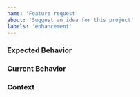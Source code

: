 ```yaml
---
name: 'Feature request'
about: 'Suggest an idea for this project'
labels: 'enhancement'
---
```


<!--- Provide a brief summary of the feature -->

### Expected Behavior
<!--- Tell us how it should work -->

### Current Behavior
<!--- Explain the difference from current behavior -->

### Context
<!--- How has this issue affected you? What are you trying to accomplish? What other alternatives have you considered? -->
<!--- Providing context helps us come up with a solution that is most useful in the real world -->